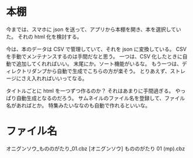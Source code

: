 # 本棚

今までは、スマホに json を送って、アプリから本棚を開き、本を選択していた。
それの html 化を検討する。

今は、本のデータは CSV で管理していて、それを json に変換している。
CSV を手動でメンテナンスするのは手間だなと思う。
一つは、CSV 化したときに自動で追加してくれればいい。
末尾にか。ソート機能がいるな。
もう一つは、ディレクトリダンプから自動で生成でこちらの方が楽そう。
とりあえず、ストレージにさえ入れればいいってなる。

タイトルごとに html を一つずつ作るのか？
それはあまりに手間過ぎる。
やっぱり自動生成となるのだろう。
サムネイルのファイル名を登録して、ファイル名があればとか。
特集みたいななのも自動で作れるといいな。

# ファイル名

オニグンソウ_もののがたり_01.cbz
[オニグンソウ] もののがたり 01 (mp).cbz
